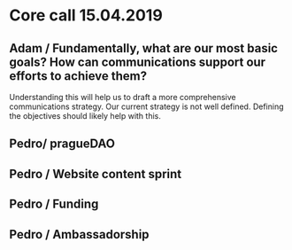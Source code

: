 # Core call 15.04.2019

## Adam / Fundamentally, what are our most basic goals?  How can communications support our efforts to achieve them?

Understanding this will help us to draft a more comprehensive communications strategy.  Our current strategy is not well defined.  Defining the objectives should likely help with this.  

## Pedro/ pragueDAO

## Pedro / Website content sprint

## Pedro / Funding

## Pedro / Ambassadorship

